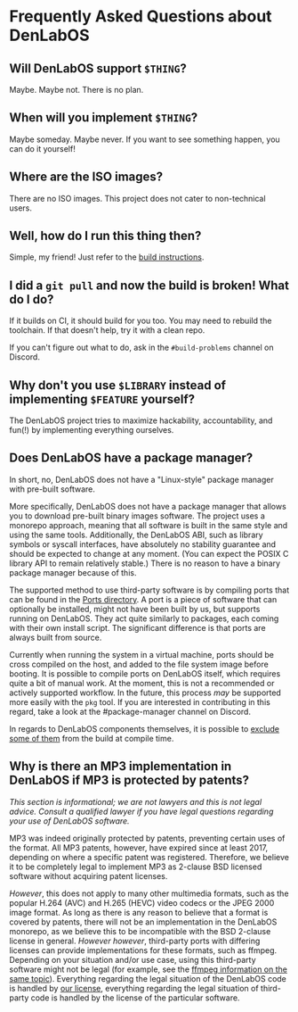 # Frequently Asked Questions about DenLabOS

## Will DenLabOS support `$THING`?

Maybe. Maybe not. There is no plan.

## When will you implement `$THING`?

Maybe someday. Maybe never. If you want to see something happen, you can do it yourself!

## Where are the ISO images?

There are no ISO images. This project does not cater to non-technical users.

## Well, how do I run this thing then?

Simple, my friend! Just refer to the [build instructions](BuildInstructions.md).

## I did a `git pull` and now the build is broken! What do I do?

If it builds on CI, it should build for you too. You may need to rebuild the toolchain. If that doesn't help, try it with a clean repo.

If you can't figure out what to do, ask in the `#build-problems` channel on Discord.

## Why don't you use `$LIBRARY` instead of implementing `$FEATURE` yourself?

The DenLabOS project tries to maximize hackability, accountability, and fun(!) by implementing everything ourselves.

## Does DenLabOS have a package manager?

In short, no, DenLabOS does not have a "Linux-style" package manager with pre-built software.

More specifically, DenLabOS does not have a package manager that allows you to download pre-built binary images software. The project uses a monorepo approach, meaning that all software is built in the same style and using the same tools. Additionally, the DenLabOS ABI, such as library symbols or syscall interfaces, have absolutely no stability guarantee and should be expected to change at any moment. (You can expect the POSIX C library API to remain relatively stable.) There is no reason to have a binary package manager because of this.

The supported method to use third-party software is by compiling ports that can be found in the [Ports directory](../Ports). A port is a piece of software that can optionally be installed, might not have been built by us, but supports running on DenLabOS. They act quite similarly to packages, each coming with their own install script. The significant difference is that ports are always built from source.

Currently when running the system in a virtual machine, ports should be cross compiled on the host, and added to the file system image before booting. It is possible to compile ports on DenLabOS itself, which requires quite a bit of manual work. At the moment, this is not a recommended or actively supported workflow. In the future, this process _may_ be supported more easily with the `pkg` tool. If you are interested in contributing in this regard, take a look at the #package-manager channel on Discord.

In regards to DenLabOS components themselves, it is possible to [exclude some of them](./AdvancedBuildInstructions.md#component-configuration) from the build at compile time.

## Why is there an MP3 implementation in DenLabOS if MP3 is protected by patents?

_This section is informational; we are not lawyers and this is not legal advice. Consult a qualified lawyer if you have legal questions regarding your use of DenLabOS software._

MP3 was indeed originally protected by patents, preventing certain uses of the format. All MP3 patents, however, have expired since at least 2017, depending on where a specific patent was registered. Therefore, we believe it to be completely legal to implement MP3 as 2-clause BSD licensed software without acquiring patent licenses.

_However_, this does not apply to many other multimedia formats, such as the popular H.264 (AVC) and H.265 (HEVC) video codecs or the JPEG 2000 image format. As long as there is any reason to believe that a format is covered by patents, there will not be an implementation in the DenLabOS monorepo, as we believe this to be incompatible with the BSD 2-clause license in general. _However however_, third-party ports with differing licenses can provide implementations for these formats, such as ffmpeg. Depending on your situation and/or use case, using this third-party software might not be legal (for example, see the [ffmpeg information on the same topic](https://ffmpeg.org/legal.html)). Everything regarding the legal situation of the DenLabOS code is handled by [our license](../LICENSE), everything regarding the legal situation of third-party code is handled by the license of the particular software.
